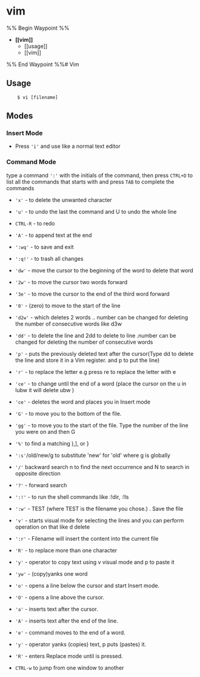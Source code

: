 # vim

%% Begin Waypoint %%
- **[[vim]]**
	- [[usage]]
	- [[vim]]

%% End Waypoint %%# Vim

## Usage

```shell
    $ vi [filename]
```

## Modes

### Insert Mode

- Press `'i'` and use like a normal text editor

### Command Mode

type a command `':'` with the initials of the command, then press `CTRL+D` to list all the commands that starts with and press `TAB` to complete the commands

- `'x'` - to delete the unwanted character
- `'u'` - to undo the last the command and U to undo the whole line
- `CTRL-R` - to redo
- `'A'` - to append text at the end
- `':wq'` - to save and exit
- `':q!'` - to trash all changes
- `'dw'` - move the cursor to the beginning of the word to delete that word
- `'2w'` - to move the cursor two words forward
- `'3e'` - to move the cursor to the end of the third word forward
- `'0'` - (zero) to move to the start of the line
- `'d2w'` - which deletes 2 words .. number can be changed for deleting the number of consecutive words like d3w
- `'dd'` - to delete the line and 2dd to delete to line .number can be changed for deleting the number of consecutive words
- `'p'` - puts the previously deleted text after the cursor(Type dd to delete the line and store it in a Vim register. and p to put the line)

- `'r'` - to replace the letter e.g press re to replace the letter with e

- `'ce'` - to change until the end of a word (place the cursor on the u in lubw it will delete ubw )

- `'ce'` - deletes the word and places you in Insert mode

- `'G'` - to move you to the bottom of the file.

- `'gg'` - to move you to the start of the file.
  Type the number of the line you were on and then G

- `'%'` to find a matching ),], or }

- `':s'`/old/new/g to substitute 'new' for 'old' where g is globally

- `'/'` backward search n to find the next occurrence and N to search in opposite direction

- `'?'` - forward search

- `':!'` - to run the shell commands like :!dir, :!ls

- `':w'` - TEST (where TEST is the filename you chose.) . Save the file

- `'v'` - starts visual mode for selecting the lines and you can perform operation on that like d delete

- `':r'` - Filename will insert the content into the current file

- `'R'` - to replace more than one character

- `'y'` - operator to copy text using v visual mode and p to paste it

- `'yw'` - (copy)yanks one word

- `'o'` - opens a line below the cursor and start Insert mode.

- `'O'` - opens a line above the cursor.

- `'a'` - inserts text after the cursor.

- `'A'` - inserts text after the end of the line.

- `'e'` - command moves to the end of a word.

- `'y'` - operator yanks (copies) text, p puts (pastes) it.

- `'R'` - enters Replace mode until <ESC> is pressed.

- `CTRL-w` to jump from one window to another